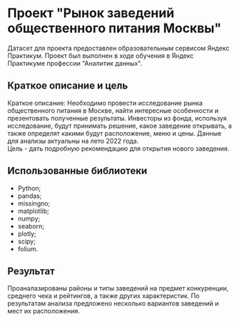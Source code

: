 # Проект "Рынок заведений общественного питания Москвы"
Датасет для проекта предоставлен образовательным сервисом Яндекс Практикум. Проект был выполнен в ходе обучения в Яндекс Практикуме профессии "Аналитик данных".
## Краткое описание и цель
Краткое описание:
Необходимо провести исследование рынка общественного питания в Москве, найти интересные особенности и презентовать полученные результаты. Инвесторы из фонда, используя исследование, будут принимать решение, какое заведение открывать, а также определят какими будут расположение, меню и цены. Данные для анализы актуальны на лето 2022 года.  
Цель - дать подробную рекомендацию для открытия нового заведения.
## Использованные библиотеки
- Python;
- pandas;
- missingno;
- matplotlib;
- numpy;
- seaborn;
- plotly;
- scipy;
- folium.
## Результат
Проаналазированы районы и типы заведений на предмет конкуренции, среднего чека и рейтингов, а также других характеристик. По результатам анализа предложено несколько вариантов заведений и мест их расположения.


